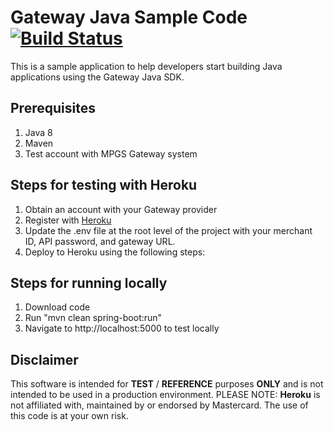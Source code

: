 # Gateway Java Sample Code [![Build Status](https://travis-ci.org/simplifycom/gateway-java-sample-code.svg?branch=master)](https://travis-ci.org/simplifycom/gateway-java-sample-code)
This is a sample application to help developers start building Java applications using the Gateway Java SDK.

## Prerequisites 
1. Java 8
1. Maven
1. Test account with MPGS Gateway system

## Steps for testing with Heroku
1. Obtain an account with your Gateway provider
1. Register with [Heroku](https://www.heroku.com)
1. Update the .env file at the root level of the project with your merchant ID, API password, and gateway URL.
1. Deploy to Heroku using the following steps:

## Steps for running locally
1. Download code
1. Run "mvn clean spring-boot:run"
1. Navigate to http://localhost:5000 to test locally

## Disclaimer
This software is intended for **TEST** / **REFERENCE** purposes **ONLY** and is not intended to be used in a production environment.
PLEASE NOTE: **Heroku** is not affiliated with, maintained by or endorsed by Mastercard. The use of this code is at your own risk.

 
